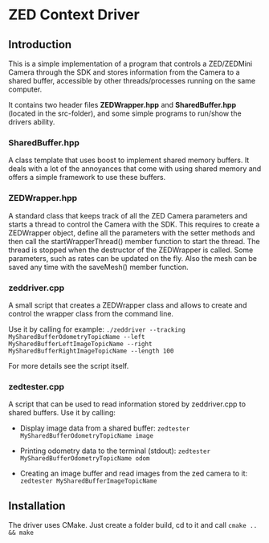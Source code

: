 
# ZED Context Driver

## Introduction

This is a simple implementation of a program that controls a ZED/ZEDMini Camera through the SDK and stores information from the Camera to a shared buffer, accessible by other threads/processes running on the same computer.

It contains two header files **ZEDWrapper.hpp** and **SharedBuffer.hpp** (located in the src-folder), and some simple programs to run/show the drivers ability.

### SharedBuffer.hpp

A class template that uses boost to implement shared memory buffers. It deals with a lot of the annoyances that come with using shared memory and offers a simple framework to use these buffers.

### ZEDWrapper.hpp

A standard class that keeps track of all the ZED Camera parameters and starts a thread to control the Camera with the SDK. This requires to create a ZEDWrapper object, define all the parameters with the setter methods and then call the startWrapperThread() member function to start the thread. The thread is stopped when the destructor of the ZEDWrapper is called. Some parameters, such as rates can be updated on the fly. Also the mesh can be saved any time with the saveMesh() member function.

### zeddriver.cpp

A small script that creates a ZEDWrapper class and allows to create and control the wrapper class from the command line.

Use it by calling for example: `./zeddriver --tracking MySharedBufferOdometryTopicName --left MySharedBufferLeftImageTopicName --right MySharedBufferRightImageTopicName --length 100`

For more details see the script itself.

### zedtester.cpp

A script that can be used to read information stored by zeddriver.cpp to shared buffers. Use it by calling:

* Display image data from a shared buffer: `zedtester MySharedBufferOdometryTopicName image`

* Printing odometry data to the terminal (stdout): `zedtester MySharedBufferOdometryTopicName odom`

* Creating an image buffer and read images from the zed camera to it: `zedtester MySharedBufferImageTopicName`

## Installation

The driver uses CMake. Just create a folder build, cd to it and call `cmake .. && make`
